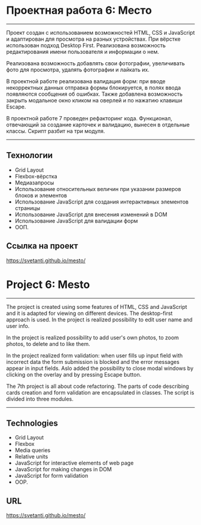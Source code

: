 # Проектная работа 6: Место
---

Проект создан с использованием возможностей HTML, CSS и JavaScript и адаптирован для просмотра на разных устройствах. При вёрстке использован подход Desktop First. Реализована возможность редактирования имени пользователя и информации о нем.

Реализована возможность добавлять свои фотографии, увеличивать фото для просмотра, удалять фотографии и лайкать их.

В проектной работе реализована валидация форм: при вводе некорректных данных отправка формы блокируется, в полях ввода появляются сообщения об ошибках. Также добавлена возможность закрыть модальное окно кликом на оверлей и по нажатию клавиши Escape.

В проектной работе 7 проведен рефакторинг кода. Функционал, отвечающий за создание карточек и валидацию, вынесен в отдельные классы. Скрипт разбит на три модуля.

---
## Технологии
* Grid Layout
* Flexbox-вёрстка
* Медиазапросы
* Использование относительных величин при указании размеров блоков и элементов
* Использование JavaScript для создания интерактивных элементов страницы
* Использование JavaScript для внесения изменений в DOM
* Использование JavaScript для валидации форм
* ООП.

## Ссылка на проект
https://svetanti.github.io/mesto/

# Project 6: Mesto
---

The project is created using some features of HTML, CSS and JavaScript and it is adapted for viewing on different devices. The desktop-first approach is used. In the project is realized possibility to edit user name and user info.

In the project is realized possibility to add user's own photos, to zoom photos, to delete and to like them.

In the project realized form validation: when user fills up input field with incorrect data the form submission is blocked and the error messages appear in input fields. Aslo added the possibility to close modal windows by clicking on the overlay and by pressing Escape button.

The 7th project is all about code refactoring. The parts of code describing cards creation and form validation are encapsulated in classes. The script is divided into three modules.

---

## Technologies
* Grid Layout
* Flexbox
* Media queries
* Relative units
* JavaScript for interactive elements of web page
* JavaScript for making changes in DOM
* JavaScript for form validation
* OOP.

## URL
https://svetanti.github.io/mesto/
